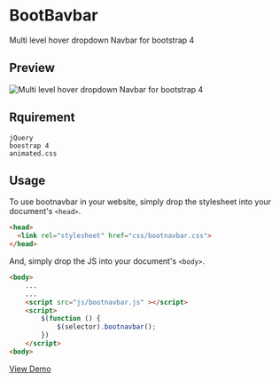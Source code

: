 # BootBavbar
Multi level hover dropdown Navbar for bootstrap 4



## Preview
![Multi level hover dropdown Navbar for bootstrap 4](https://raw.githubusercontent.com/kmlpandey77/bootnavbar/master/Preview.png "Navbar Preview")


## Rquirement
	jQuery
	boostrap 4
	animated.css


## Usage
To use bootnavbar in your website, simply drop the stylesheet into your document's `<head>`.

```html
<head>
  <link rel="stylesheet" href="css/bootnavbar.css">
</head>
```


And, simply drop the JS into your document's `<body>`.

```html
<body>
	...
	...
	<script src="js/bootnavbar.js" ></script>
	<script>
	    $(function () {
	        $(selector).bootnavbar();
	    })
	</script>
<body>
```
 
[View Demo](https://kmlpandey77.github.io/bootnavbar/)

